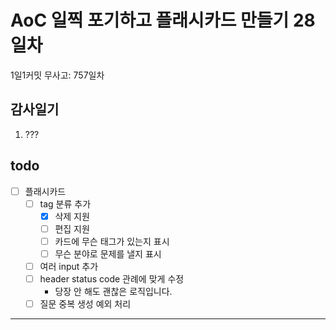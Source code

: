 # AoC 일찍 포기하고 플래시카드 만들기 28일차

1일1커밋 무사고: 757일차

## 감사일기

1. ???

## todo

- [ ] 플래시카드
  - [ ] tag 분류 추가
    - [x] 삭제 지원
    - [ ] 편집 지원
    - [ ] 카드에 무슨 태그가 있는지 표시
    - [ ] 무슨 분야로 문제를 낼지 표시
  - [ ] 여러 input 추가 
  - [ ] header status code 관례에 맞게 수정
    - 당장 안 해도 괜찮은 로직입니다.
  - [ ] 질문 중복 생성 예외 처리

---


